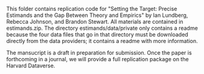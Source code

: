 This folder contains replication code for "Setting the Target: Precise Estimands and the Gap Between Theory and Empirics" by Ian Lundberg, Rebecca Johnson, and Brandon Stewart.  All materials are contained in estimands.zip. The directory estimands/data/private only contains a readme because the four data files that go in that directory must be downloaded directly from the data providers; it contains a readme with more information.

The mansucript is a draft in preparation for submission. Once the paper is forthcoming in a journal, we will provide a full replication package on the Harvard Dataverse.
